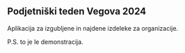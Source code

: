 ## Podjetniški teden Vegova 2024
Aplikacija za izgubljene in najdene izdeleke za organizacije.

P.S. to je le demonstracija.
